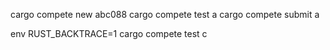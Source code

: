 cargo compete new abc088
cargo compete test a
cargo compete submit a

env RUST_BACKTRACE=1 cargo compete test c